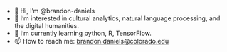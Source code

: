 - 👋 Hi, I’m @brandon-daniels
- 👀 I’m interested in cultural analytics, natural language processing, and the digital humanities.
- 🌱 I’m currently learning python, R, TensorFlow. 
- 📫 How to reach me: brandon.daniels@colorado.edu

